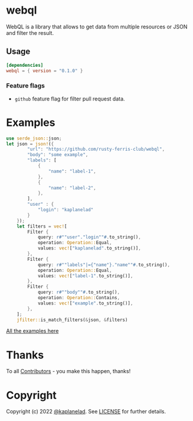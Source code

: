 # webql

WebQL is a library that allows to get data from multiple resources or JSON and filter the result.

## Usage 
```toml
[dependencies]
webql = { version = "0.1.0" }
```

### Feature flags
* `github` feature flag for filter pull request data.

# Examples
```rs
use serde_json::json;
let json = json!({
        "url": "https://github.com/rusty-ferris-club/webql",
        "body": "some example",
        "labels": [
            {
                "name": "label-1",
            },
            {
                "name": "label-2",
            },
        ],
        "user" : {
            "login": "kaplanelad"
        }
    });
    let filters = vec![
        Filter {
            query: r#""user"."login""#.to_string(),
            operation: Operation::Equal,
            values: vec!["kaplanelad".to_string()],
        },
        Filter {
            query: r#""labels"|={"name"}."name""#.to_string(),
            operation: Operation::Equal,
            values: vec!["label-1".to_string()],
        },
        Filter {
            query: r#""body""#.to_string(),
            operation: Operation::Contains,
            values: vec!["example".to_string()],
        },
    ];
    jfilter::is_match_filters(&json, &filters)
```

[All the examples here](./example/README.MD)

# Thanks
To all [Contributors](https://github.com/rusty-ferris-club/webql/graphs/contributors) - you make this happen, thanks!

# Copyright
Copyright (c) 2022 [@kaplanelad](https://github.com/kaplanelad). See [LICENSE](LICENSE.txt) for further details.
